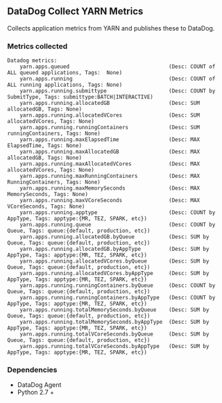## DataDog Collect YARN Metrics
Collects application metrics from YARN and publishes these to DataDog.  


### Metrics collected
	Datadog metrics:
		yarn.apps.queued								(Desc: COUNT of ALL queued applications, Tags:	None)
		yarn.apps.running								(Desc: COUNT of ALL running applications, Tags:	None)		
		yarn.apps.running.submittype					(Desc: COUNT by SubmitType, Tags: submittype:BATCH|INTERACTIVE)
		yarn.apps.running.allocatedGB					(Desc: SUM allocatedGB, Tags: None)		
		yarn.apps.running.allocatedVCores				(Desc: SUM allocatedVCores, Tags: None)		
		yarn.apps.running.runningContainers				(Desc: SUM runningContainers, Tags:	None)		
		yarn.apps.running.maxElapsedTime				(Desc: MAX ElapsedTime, Tags: None)		
		yarn.apps.running.maxAllocatedGB				(Desc: MAX allocatedGB, Tags: None)		
		yarn.apps.running.maxAllocatedVCores			(Desc: MAX allocatedVCores, Tags: None)		
		yarn.apps.running.maxRunningContainers			(Desc: MAX RunningContainers, Tags:	None)		
		yarn.apps.running.maxMemorySeconds				(Desc: MAX MemorySeconds, Tags:	None)		
		yarn.apps.running.maxVCoreSeconds				(Desc: MAX VCoreSeconds, Tags: None)		
		yarn.apps.running.apptype						(Desc: COUNT by AppType, Tags: apptype:{MR, TEZ, SPARK, etc})
		yarn.apps.running.queue							(Desc: COUNT by Queue, Tags: queue:{default, production, etc})
		yarn.apps.running.allocatedGB.byQueue			(Desc: SUM by Queue, Tags: queue:{default, production, etc})
		yarn.apps.running.allocatedGB.byAppType			(Desc: SUM by AppType, Tags: apptype:{MR, TEZ, SPARK, etc})
		yarn.apps.running.allocatedVCores.byQueue		(Desc: SUM by Queue, Tags: queue:{default, production, etc})
		yarn.apps.running.allocatedVCores.byAppType		(Desc: SUM by AppType, Tags: apptype:{MR, TEZ, SPARK, etc})
		yarn.apps.running.runningContainers.byQueue		(Desc: COUNT by Queue, Tags: queue:{default, production, etc})
		yarn.apps.running.runningContainers.byAppType	(Desc: COUNT by AppType, Tags: apptype:{MR, TEZ, SPARK, etc})
		yarn.apps.running.totalMemorySeconds.byQueue	(Desc: SUM by Queue, Tags: queue:{default, production, etc})
		yarn.apps.running.totalMemorySeconds.byAppType	(Desc: SUM by AppType, Tags: apptype:{MR, TEZ, SPARK, etc})
		yarn.apps.running.totalVCoreSeconds.byQueue		(Desc: SUM by Queue, Tags: queue:{default, production, etc})
		yarn.apps.running.totalVCoreSeconds.byAppType	(Desc: SUM by AppType, Tags: apptype:{MR, TEZ, SPARK, etc})
	
### Dependencies
* DataDog Agent 
* Python 2.7 +
